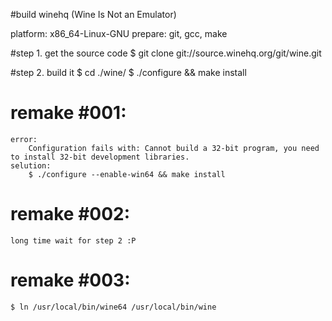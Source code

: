#build winehq (Wine Is Not an Emulator)

platform: x86_64-Linux-GNU
prepare: git, gcc, make

#step 1. get the source code 
    $ git clone git://source.winehq.org/git/wine.git
  
#step 2. build it
    $ cd ./wine/
    $ ./configure && make install

# remake #001:
    error: 
        Configuration fails with: Cannot build a 32-bit program, you need to install 32-bit development libraries.
    selution:
        $ ./configure --enable-win64 && make install

# remake #002:
    long time wait for step 2 :P

# remake #003:
    $ ln /usr/local/bin/wine64 /usr/local/bin/wine
